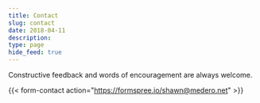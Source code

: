 ```yaml
---
title: Contact
slug: contact
date: 2018-04-11
description: 
type: page
hide_feed: true
---
```

Constructive feedback and words of encouragement are always welcome.

{{< form-contact action="https://formspree.io/shawn@medero.net"  >}}
